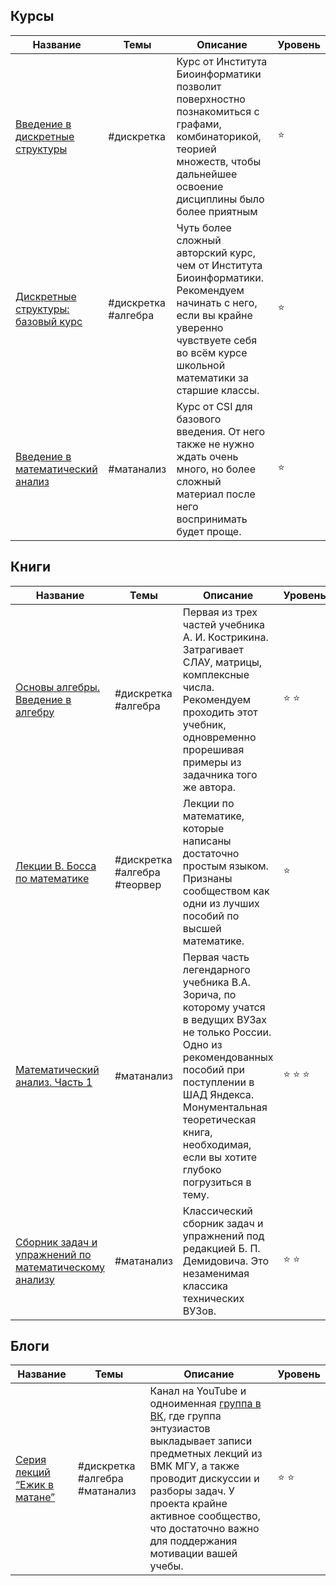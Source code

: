 

## Курсы
| Название  | Темы | Описание | Уровень |
| ------------- | ------------- | ------------- |------------- | 
| [Введение в дискретные структуры](https://stepik.org/course/902/promo#toc) | #дискретка | Курс от Института Биоинформатики позволит поверхностно познакомиться с графами, комбинаторикой, теорией множеств, чтобы дальнейшее освоение дисциплины было более приятным | :star: | 
|[Дискретные структуры: базовый курс](https://stepik.org/course/83/promo#toc)| #дискретка #алгебра |Чуть более сложный авторский курс, чем от Института Биоинформатики. Рекомендуем начинать с него, если вы крайне уверенно чувствуете себя во всём курсе школьной математики за старшие классы. |:star:|
|[Введение в математический анализ](https://stepik.org/course/95/info)|#матанализ|Курс  от CSI для базового введения. От него также не нужно ждать очень много, но более сложный материал после него воспринимать будет проще.|:star:|


## Книги
| Название  | Темы | Описание | Уровень |
| ------------- | ------------- | ------------- |------------- | 
| [Основы алгебры. Введение в алгебру](https://www.labirint.ru/books/651219/) | #дискретка #алгебра | Первая из трех частей учебника А. И. Кострикина. Затрагивает СЛАУ, матрицы, комплексные числа. Рекомендуем проходить этот учебник, одновременно прорешивая примеры из задачника того же автора. | :star: :star: | 
|[Лекции В. Босса по математике](https://www.ozon.ru/product/lektsii-po-matematike-tom-1-analiz-142018485/?sh=8wEAwdHsGQ)|#дискретка #алгебра #теорвер|Лекции по математике, которые написаны достаточно простым языком. Признаны сообществом как одни из лучших пособий по высшей математике.|:star:|
|[Математический анализ. Часть 1](https://math.uchicago.edu/~eskin/math203/Analiz%201%20(2012).pdf)|#матанализ|Первая часть легендарного учебника В.А. Зорича, по которому учатся в ведущих ВУЗах не только России. Одно из рекомендованных пособий при поступлении в ШАД Яндекса. Монументальная теоретическая книга, необходимая, если вы хотите глубоко погрузиться в тему.|:star: :star: :star:|
|[Сборник задач и упражнений по математическому анализу](http://pm-pu.ru/stuff/analiz/books/demidovich_sbornik.pdf)|#матанализ|Классический сборник задач и упражнений под редакцией Б. П. Демидовича. Это незаменимая классика технических ВУЗов.|:star: :star:|

## Блоги
| Название  | Темы | Описание | Уровень |
| ------------- | ------------- | ------------- |------------- | 
| [Серия лекций “Ежик в матане”](https://www.youtube.com/channel/UC4E452Wqoiv-JU_lWHAQTWQ/playlists) | #дискретка #алгебра #матанализ | Канал на YouTube и одноименная [группа в ВК](https://vk.com/mathhedgehog), где группа энтузиастов выкладывает записи предметных лекций из ВМК МГУ, а также проводит дискуссии и разборы задач. У проекта крайне активное сообщество, что достаточно важно для поддержания мотивации вашей учебы. | :star: :star: | 
